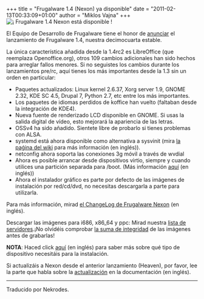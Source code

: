 +++
title = "Frugalware 1.4 (Nexon) ya disponible"
date = "2011-02-13T00:33:09+01:00"
author = "Miklos Vajna"
+++
![¡ Frugalware 1.4 Nexon está disponible !](images/promo-nexon.png)  

 El Equipo de Desarrollo de Frugalware tiene el honor de [anunciar](/news/199) el lanzamiento de Frugalware 1.4, nuestra decimocuarta estable.  

 La única característica añadida desde la 1.4rc2 es LibreOffice (que reemplaza Openoffice.org), otros 109 cambios adicionales han sido hechos para arreglar fallos menores. Si no seguistes los cambios durante los lanzamientos pre/rc, aquí tienes los más importantes desde la 1.3 sin un orden en particular:  

* Paquetes actualizados: Linux kernel 2.6.37, Xorg server 1.9, GNOME 2.32, KDE SC 4.5, Drupal 7, Python 2.7, etc entre los más importantes.
* Los paquetes de idiomas perdidos de koffice han vuelto (faltaban desde la integración de KDE4).
* Nueva fuente de renderizado LCD disponible en GNOME. Si usas la salida digital de vídeo, esto mejorará la apariencia de las letras.
* OSSv4 ha sido añadido. Sientete libre de probarlo si tienes problemas con ALSA.
* systemd está ahora disponible como alternativa a sysvinit (mira [la paǵina del wiki](http://wiki.frugalware.org/index.php/Systemd#Installation) para más información (en inglés)).
* netconfig ahora soporta las conexiones 3g móvil a través de wvdial
* Ahora es posible arrancar desde dispositivos virtio, siempre y cuando utilices una partición separada para /boot. (Más información [aquí](http://vmiklos.hu/blog/playing-with-libvirt) (en inglés))
* Ahora el instalador gráfico es parte por defecto de las imágenes de instalación por red/cd/dvd, no necesitas descargarla a parte para utilizarla.


 Para más información, mirad [el ChangeLog de Frugalware Nexon](http://frugalware.org/download/frugalware-1.4/ChangeLog.txt) (en inglés).  

 Descargar las imágenes para i686, x86\_64 y ppc: Mirad nuestra [lista de servidores](http://frugalware.org/download/frugalware-1.4-iso).¡No olvidéis comprobar [la suma de integridad](http://frugalware.org/download/frugalware-1.4-iso/SHA1SUMS) de las imágenes antes de grabarlas!  
  

**NOTA**: Haced click [aquí](/docs/install#_choosing_installation_flavor) (en inglés) para saber más sobre qué tipo de dispositivo necesitáis para la instalación.  

 Si actualizáis a Nexon desde el anterior lanzamiento (Heaven), por favor, lee la parte que habla sobre la [actualización](http://frugalware.org/docs/stable/upgrade) en la documentación (en inglés).  

  



---


 Traducido por Nekrodes.